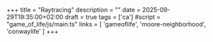 +++
title = "Raytracing"
description = ""
date = 2025-09-29T19:35:00+02:00
draft = true
tags = ['ca']
#script = "game_of_life/js/main.ts"
links = [ 'gameoflife', 'moore-neighborhood', 'conwaylife' ]
+++

